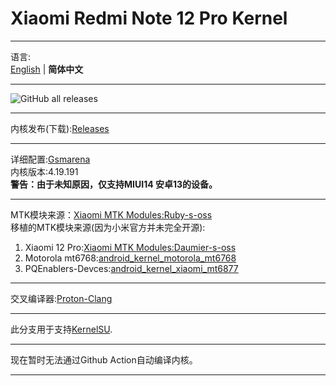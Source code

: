 # Xiaomi Redmi Note 12 Pro Kernel  
***
语言:   
[English](README.md) | **简体中文**  
***
![GitHub all releases](https://img.shields.io/github/downloads/Coconutat/android_kernel_xiaomi_ruby_exp/total?style=plastic&logo=Linux&logoColor=%23FFFFFF&labelColor=%23000000&color=%23FFF0F5)  
***
内核发布(下载):[Releases](https://github.com/Coconutat/android_kernel_xiaomi_ruby_exp/releases)  
***
详细配置:[Gsmarena](https://www.gsmarena.com/xiaomi_redmi_note_12_pro-11955.php)  
内核版本:4.19.191  
**警告：由于未知原因，仅支持MIUI14 安卓13的设备。**    
***  
MTK模块来源：[Xiaomi MTK Modules:Ruby-s-oss](https://github.com/MiCode/MTK_kernel_modules/tree/ruby-s-oss)  
移植的MTK模块来源(因为小米官方并未完全开源):  
1. Xiaomi 12 Pro:[Xiaomi MTK Modules:Daumier-s-oss](https://github.com/MiCode/MTK_kernel_modules/tree/daumier-s-oss)  
2. Motorola mt6768:[android_kernel_motorola_mt6768](https://github.com/moto-common/android_kernel_motorola_mt6768)  
3. PQEnablers-Devces:[android_kernel_xiaomi_mt6877](https://github.com/PQEnablers-Devices/android_kernel_xiaomi_mt6877)  
***
交叉编译器:[Proton-Clang](https://github.com/kdrag0n/proton-clang)  
***
此分支用于支持[KernelSU](https://github.com/tiann/KernelSU). 
***
现在暂时无法通过Github Action自动编译内核。  
***
